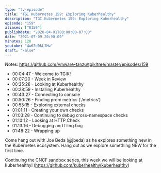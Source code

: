 ```yaml
---
type: "tv-episode"
title: "TGI Kubernetes 159: Exploring Kuberhealthy"
description: "TGI Kubernetes 159: Exploring Kuberhealthy"
episode: "159"
aliases: ["0159"]
publishdate: "2020-04-01T00:00:00-07:00"
date: "2021-07-09 20:00:00"
minutes: 120
youtube: "4w62d0kL7Mw"
draft: "False"
---
```


Notes: https://github.com/vmware-tanzu/tgik/tree/master/episodes/159

- 00:04:47 - Welcome to TGIK!
- 00:07:20 - Week in Review
- 00:25:28 - Looking at Kuberhealthy
- 00:28:59 - Installing Kuberhealthy
- 00:43:27 - Connecting to console
- 00:50:26 - Finding prom metrics (`/metrics')
- 00:55:15 - Exploring external checks
- 01:01:11 - Creating your own checks
- 01:03:28 - Continuing to debug cross-namespace checks
- 01:10:12 - Looking at HTTP Check
- 01:13:16 - Debugging and filing bug
- 01:48:22 - Wrapping up

Come hang out with Joe Beda (@jbeda) as he explores something new in the Kubernetes ecosystem.  Hang out as we explore something NEW for the first time.

Continuing the CNCF sandbox series, this week we will be looking at kuberhealthy! (https://github.com/kuberhealthy/kuberhealthy)
